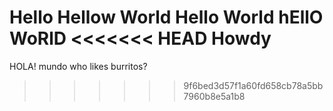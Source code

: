 Hello 
Hellow World
Hello World
hEllO WoRlD
<<<<<<< HEAD
Howdy
=======
HOLA! mundo
who likes burritos?
>>>>>>> 9f6bed3d57f1a60fd658cb78a5bb7960b8e5a1b8
